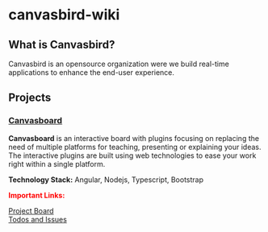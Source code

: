 # canvasbird-wiki
## What is Canvasbird?
Canvasbird is an opensource organization were we build real-time applications to enhance the end-user experience.

<!-- ## Important Links: -->
<!-- Our homepage: https://www.canvasbird.org -->
<!-- If you want to get in touch with the team with issues other than documentation, head to the gitter channel [here](#) -->
<!-- If you are looking for contribution click [here]() for Instructions. -->
<!-- For Wiki click [here]() -->
<!-- Project Checklists [Click here]() -->

## Projects
<!-- canvasboard -->

### [Canvasboard](https://github.com/Canvasbird/canvasboard)

**Canvasboard** is an interactive board with plugins focusing on replacing the need of multiple platforms for teaching, presenting or explaining your ideas. The interactive plugins are built using web technologies to ease your work right within a single platform.

<strong>Technology Stack:</strong> Angular, Nodejs, Typescript, Bootstrap
<p><strong style="color:red">Important Links:</strong></p>

<!-- [Website]() -->
[Project Board](https://github.com/Canvasbird/canvasboard/projects/1)
</br>
[Todos and Issues](https://github.com/Canvasbird/canvasboard/issues)</br>


<!-- ### CamLecture  -->
<!-- ### NLP based Emotions recommendation -->
<!-- ### AutoML -->
